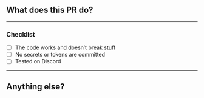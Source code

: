 ## What does this PR do?

<!-- Short summary of your changes -->

---

### Checklist

- [ ] The code works and doesn’t break stuff
- [ ] No secrets or tokens are committed
- [ ] Tested on Discord

---

## Anything else?

<!-- Any extra notes or things reviewers should know -->
